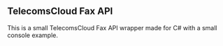 TelecomsCloud Fax API
------

This is a small TelecomsCloud Fax API wrapper made for C# with a small console example.
